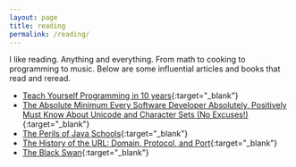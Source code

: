 ```yaml
---
layout: page
title: reading
permalink: /reading/
---
```


I like reading. Anything and everything. From math to cooking to programming to music. Below are some influential articles and books that read and reread. 

* [Teach Yourself Programming in 10 years](https://qz.com/681702/teach-yourself-programming-in-10-years/){:target="_blank"}
* [The Absolute Minimum Every Software Developer Absolutely, Positively Must Know About Unicode and Character Sets (No Excuses!)](https://www.joelonsoftware.com/2003/10/08/the-absolute-minimum-every-software-developer-absolutely-positively-must-know-about-unicode-and-character-sets-no-excuses/){:target="_blank"}
* [The Perils of Java Schools](https://www.joelonsoftware.com/2005/12/29/the-perils-of-javaschools-2/){:target="_blank"}
* [The History of the URL: Domain, Protocol, and Port](https://eager.io/blog/the-history-of-the-url-domain-and-protocol/){:target="_blank"}
* [The Black Swan](https://www.amazon.com/Black-Swan-Impact-Highly-Improbable-ebook/dp/B002RI99IM){:target="_blank"} 